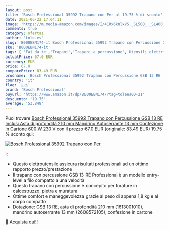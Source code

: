 ```yaml
---
layout: post
title: 'Bosch Professional 35992 Trapano con Per al 19.75 % di sconto'
date: 2021-06-22 17:04:11
image: 'https://m.media-amazon.com/images/I/41Rx6knlxVS._SL500_._SL400_.jpg'
comments: true
category: ofertas
author: 'tole.es'
slug: 'B000EBN174-it Bosch Professional 35992 Trapano con Percussione GSB 13 RE...'
sku: 'B000EBN174-it'
tags: [ 'Fai da te','Trapani','Trapani a percussione','Utensili elettrici','Utensili elettrici e a mano','bosch professional', ]
actualPrice: 67.0 EUR
currency: EUR
price: 67.0
comparePrice: 83.49 EUR
prodname: 'Bosch Professional 35992 Trapano con Percussione GSB 13 RE  Inclusi Asta di profondità 210 mm  Mandrino Autoserrante 13 mm  Confezione in Cartone  600 W  230 V'
country: 'it'
flag: '🇮🇹'
brand: 'Bosch Professional'
buyurl: 'https://www.amazon.it/dp/B000EBN174/?tag=tolees00-21'
descuento: '19.75'
average: '53.848'
---
```


Puoi trovare [Bosch Professional 35992 Trapano con Percussione GSB 13 RE  Inclusi Asta di profondità 210 mm  Mandrino Autoserrante 13 mm  Confezione in Cartone  600 W  230 V](https://www.amazon.it/dp/B000EBN174/?tag=tolees00-21) con il prezzo 67.0 EUR (originale: 83.49 EUR) 19.75 % sconto qui:

[![Bosch Professional 35992 Trapano con Per](https://m.media-amazon.com/images/I/41Rx6knlxVS._SL500_._SL400_.jpg)](https://www.amazon.it/dp/B000EBN174/?tag=tolees00-21)

ℹ️:

- Questo elettroutensile assicura risultati professionali ad un ottimo rapporto prezzo/prestazione
- Il trapano con percussione GSB 13 RE Professional è un modello entry-level a filo compatto a una velocità
- Questo trapano con percussione è concepito per forature in calcestruzzo, pietra e muratura
- Ottime comfort e maneggevolezza grazie al peso di appena 1,8 kg e al corpo compatto
- Dotazione: GSB 13 RE, asta di profondità 210 mm (1613001010), mandrino autoserrante 13 mm (2608572105), confezione in cartone

[🛒 Acquista qui!!](https://www.amazon.it/dp/B000EBN174/?tag=tolees00-21)
